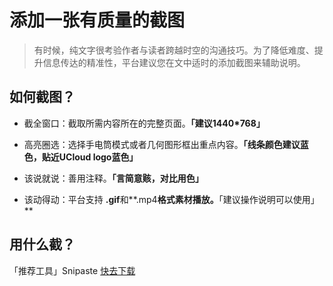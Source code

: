 # 添加一张有质量的截图

> 有时候，纯文字很考验作者与读者跨越时空的沟通技巧。为了降低难度、提升信息传达的精准性，平台建议您在文中适时的添加截图来辅助说明。



## 如何截图？

- 截全窗口：截取所需内容所在的完整页面。**「建议1440*768」**
- 高亮圈选：选择手电筒模式或者几何图形框出重点内容。**「线条颜色建议蓝色，贴近UCloud logo蓝色」**

- 该说就说：善用注释。**「言简意赅，对比用色」**
- 该动得动：平台支持 **.gif**和**.mp4**格式素材播放。**「建议操作说明可以使用」**



## 用什么截？

「推荐工具」Snipaste [快去下载]([Snipaste](https://www.snipaste.com/))


